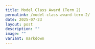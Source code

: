 ```yaml
---
title: Model Class Award (Term 2)
permalink: /model-class-award-term-2/
date: 2025-07-23
layout: post
description: ""
image: ""
variant: markdown
---
```

